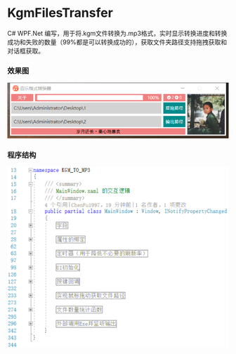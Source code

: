 # KgmFilesTransfer
C# WPF.Net 编写，用于将.kgm文件转换为.mp3格式，实时显示转换进度和转换成功和失败的数量（99%都是可以转换成功的），获取文件夹路径支持拖拽获取和对话框获取。

### 效果图
![Image1](https://github.com/ChenFu1997/KgmFilesTransfer/blob/e3404eee3d85b85d459b9883ab75727e9211b5a7/pictures/1.png)

### 程序结构
![Image2](https://github.com/ChenFu1997/KgmFilesTransfer/blob/e3404eee3d85b85d459b9883ab75727e9211b5a7/pictures/2.png)
